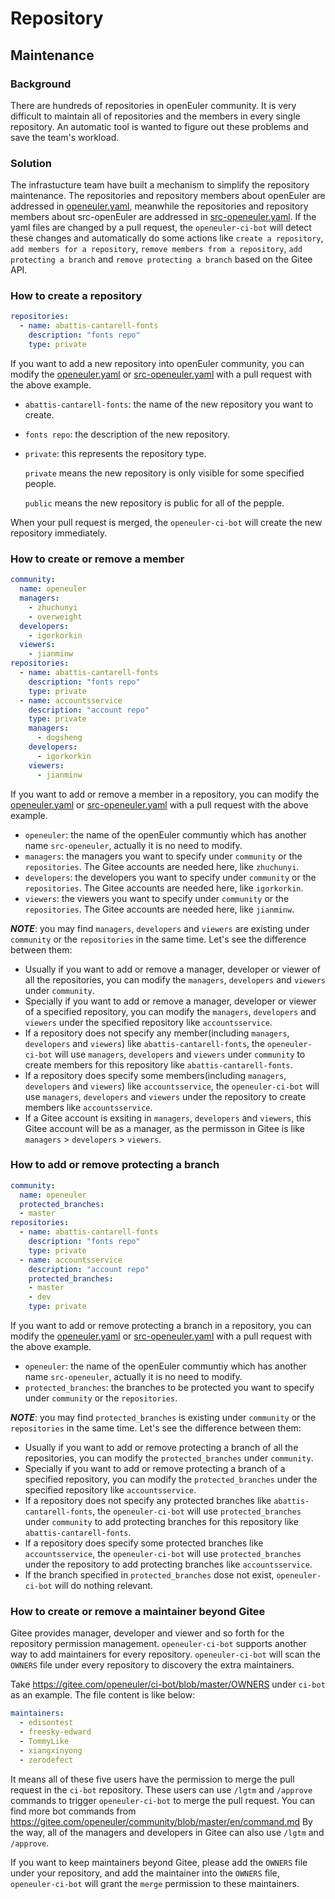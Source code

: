 # Repository

## Maintenance

### Background

There are hundreds of repositories in openEuler community.
It is very difficult to maintain all of repositories and the members in every single repository.
An automatic tool is wanted to figure out these problems and save the team's workload.

### Solution

The infrastucture team have built a mechanism to simplify the repository maintenance.
The repositories and repository members about openEuler are addressed in
[openeuler.yaml](https://gitee.com/openeuler/infrastructure/blob/master/repository/openeuler.yaml),
meanwhile the repositories and repository members about src-openEuler are addressed
in [src-openeuler.yaml](https://gitee.com/openeuler/infrastructure/blob/master/repository/src-openeuler.yaml).
If the yaml files are changed by a pull request, the `openeuler-ci-bot` will detect these changes
and automatically do some actions like `create a repository`, `add members for a repository`,
`remove members from a repository`, `add protecting a branch`  and `remove protecting a branch`
based on the Gitee API.

### How to create a repository

``` yaml
repositories:
  - name: abattis-cantarell-fonts
    description: "fonts repo"
    type: private
```

If you want to add a new repository into openEuler community,
you can modify the [openeuler.yaml](https://gitee.com/openeuler/infrastructure/blob/master/repository/openeuler.yaml)
or [src-openeuler.yaml](https://gitee.com/openeuler/infrastructure/blob/master/repository/src-openeuler.yaml)
with a pull request with the above example.

* `abattis-cantarell-fonts`: the name of the new repository you want to create.
* `fonts repo`: the description of the new repository.
* `private`: this represents the repository type.

  `private` means the new repository is only visible for some specified people.

  `public` means the new repository is public for all of the pepple.

When your pull request is merged, the ```openeuler-ci-bot``` will create the new repository immediately.

### How to create or remove a member

``` yaml
community:
  name: openeuler
  managers:
    - zhuchunyi
    - overweight
  developers:
    - igorkorkin
  viewers:
    - jianminw
repositories:
  - name: abattis-cantarell-fonts
    description: "fonts repo"
    type: private
  - name: accountsservice
    description: "account repo"
    type: private
    managers:
      - dogsheng
    developers:
      - igorkorkin
    viewers:
      - jianminw
```

If you want to add or remove a member in a repository,
you can modify the [openeuler.yaml](https://gitee.com/openeuler/infrastructure/blob/master/repository/openeuler.yaml)
or [src-openeuler.yaml](https://gitee.com/openeuler/infrastructure/blob/master/repository/src-openeuler.yaml)
with a pull request with the above example.

* `openeuler`: the name of the openEuler communtiy which has another name `src-openeuler`, actually it is no need to modify.
* `managers`:  the managers you want to specify under `community` or the `repositories`.
  The Gitee accounts are needed here, like `zhuchunyi`.
* `developers`:  the developers you want to specify under `community` or the `repositories`.
  The Gitee accounts are needed here, like `igorkorkin`.
* `viewers`:  the viewers you want to specify under `community` or the `repositories`.
  The Gitee accounts are needed here, like `jianminw`.

***NOTE***: you may find `managers`, `developers` and `viewers` are existing
under `community` or the `repositories` in the same time. Let's see the difference between them:

* Usually if you want to add or remove a manager, developer or viewer of all the repositories,
  you can modify the `managers`, `developers` and `viewers` under `community`.
* Specially if you want to add or remove a manager, developer or viewer of a specified repository,
  you can modify the `managers`, `developers` and `viewers` under the specified repository like `accountsservice`.
* If a repository does not specify any member(including `managers`, `developers` and `viewers`) like `abattis-cantarell-fonts`,
  the `openeuler-ci-bot` will use `managers`, `developers` and `viewers` under `community`
  to create members for this repository like `abattis-cantarell-fonts`.
* If a repository does specify some members(including `managers`, `developers` and `viewers`) like `accountsservice`,
  the `openeuler-ci-bot` will use `managers`, `developers` and `viewers` under the repository
  to create members like `accountsservice`.
* If a Gitee account is exsiting in `managers`, `developers` and `viewers`,
  this Gitee account will be as a manager, as the permisson in Gitee is like `managers` > `developers` > `viewers`.


### How to add or remove protecting a branch

```yaml
community:
  name: openeuler
  protected_branches:
  - master
repositories:
  - name: abattis-cantarell-fonts
    description: "fonts repo"
    type: private
  - name: accountsservice
    description: "account repo"
    protected_branches:
    - master
    - dev
    type: private
```

If you want to add or remove protecting a branch in a repository,
you can modify the [openeuler.yaml](https://gitee.com/openeuler/infrastructure/blob/master/repository/openeuler.yaml)
or [src-openeuler.yaml](https://gitee.com/openeuler/infrastructure/blob/master/repository/src-openeuler.yaml)
with a pull request with the above example.

* `openeuler`: the name of the openEuler communtiy which has another name `src-openeuler`, actually it is no need to modify.
* `protected_branches`:  the branches to be protected you want to specify under `community` or the `repositories`.

***NOTE***: you may find `protected_branches` is existing under `community` or the `repositories` in the
same time. Let's see the difference between them:

* Usually if you want to add or remove protecting a branch of all the repositories,
  you can modify the `protected_branches` under `community`.
* Specially if you want to add or remove protecting a branch of a specified repository,
  you can modify the `protected_branches` under the specified repository like `accountsservice`.
* If a repository does not specify any protected branches like `abattis-cantarell-fonts`,
  the `openeuler-ci-bot` will use `protected_branches` under `community`
  to add protecting branches for this repository like `abattis-cantarell-fonts`.
* If a repository does specify some protected branches like `accountsservice`,
  the `openeuler-ci-bot` will use `protected_branches` under the repository
  to add protecting branches like `accountsservice`.
* If the branch specified in `protected_branches` dose not exist, `openeuler-ci-bot` will do
  nothing relevant.

### How to create or remove a maintainer beyond Gitee

Gitee provides manager, developer and viewer and so forth for the repository permission management.
`openeuler-ci-bot` supports another way to add maintainers for every repository.
`openeuler-ci-bot` will scan the `OWNERS` file under every repository to discovery the extra maintainers.

Take <https://gitee.com/openeuler/ci-bot/blob/master/OWNERS> under `ci-bot` as an example.
The file content is like below:

``` yaml
maintainers:
  - edisontest
  - freesky-edward
  - TommyLike
  - xiangxinyong
  - zerodefect
```

It means all of these five users have the permission to merge the pull request in the `ci-bot` repository.
These users can use `/lgtm` and `/approve` commands to trigger `openeuler-ci-bot` to merge the pull request.
You can find more bot commands from <https://gitee.com/openeuler/community/blob/master/en/command.md>
By the way, all of the managers and developers in Gitee can also use `/lgtm` and `/approve`.

If you want to keep maintainers beyond Gitee, please add the `OWNERS` file under your repository,
and add the maintainer into the `OWNERS` file, `openeuler-ci-bot` will grant the `merge` permission to these maintainers.
